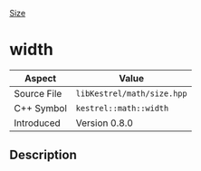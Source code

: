 [Size](index.md)
# width
| Aspect | Value |
| --- | --- |
| Source File | `libKestrel/math/size.hpp` |
| C++ Symbol | `kestrel::math::width` |
| Introduced | Version 0.8.0 |
## Description
